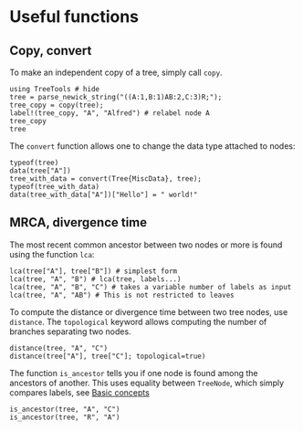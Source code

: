 # Useful functions

## Copy, convert

To make an independent copy of a tree, simply call `copy`. 
```@repl copy
using TreeTools # hide
tree = parse_newick_string("((A:1,B:1)AB:2,C:3)R;");
tree_copy = copy(tree);
label!(tree_copy, "A", "Alfred") # relabel node A
tree_copy
tree
```

The `convert` function allows one to change the data type attached to nodes: 
```@repl copy
typeof(tree)
data(tree["A"])
tree_with_data = convert(Tree{MiscData}, tree);
typeof(tree_with_data)
data(tree_with_data["A"])["Hello"] = " world!"
```

## MRCA, divergence time

The most recent common ancestor between two nodes or more is found using the function `lca`: 

```@repl copy
lca(tree["A"], tree["B"]) # simplest form
lca(tree, "A", "B") # lca(tree, labels...)
lca(tree, "A", "B", "C") # takes a variable number of labels as input
lca(tree, "A", "AB") # This is not restricted to leaves
```

To compute the distance or divergence time between two tree nodes, use `distance`. 
The `topological` keyword allows computing the number of branches separating two nodes. 
```@repl copy
distance(tree, "A", "C")
distance(tree["A"], tree["C"]; topological=true) 
```

The function `is_ancestor` tells you if one node is found among the ancestors of another. 
This uses equality between `TreeNode`, which simply compares labels, see [Basic concepts](@ref)
```@repl copy
is_ancestor(tree, "A", "C")
is_ancestor(tree, "R", "A")
```